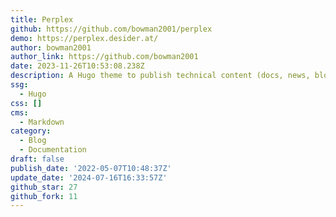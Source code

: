 ```yaml
---
title: Perplex
github: https://github.com/bowman2001/perplex
demo: https://perplex.desider.at/
author: bowman2001
author_link: https://github.com/bowman2001
date: 2023-11-26T10:53:08.238Z
description: A Hugo theme to publish technical content (docs, news, blog, articles)
ssg:
  - Hugo
css: []
cms:
  - Markdown
category:
  - Blog
  - Documentation
draft: false
publish_date: '2022-05-07T10:48:37Z'
update_date: '2024-07-16T16:33:57Z'
github_star: 27
github_fork: 11
---
```

